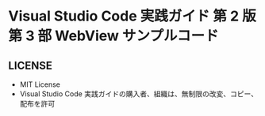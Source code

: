# Visual Studio Code 実践ガイド 第 2 版 第 3 部 WebView サンプルコード

## LICENSE

- MIT License
- Visual Studio Code 実践ガイドの購入者、組織は、無制限の改変、コピー、配布を許可
